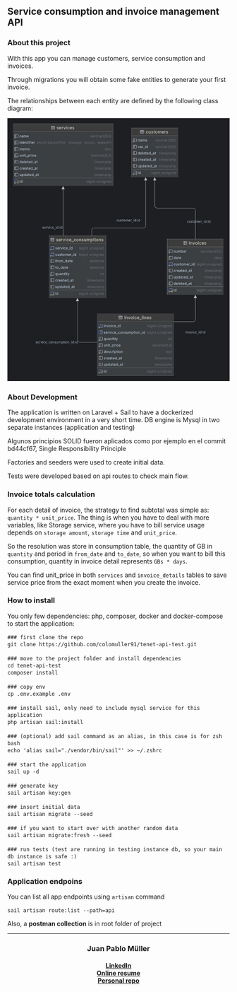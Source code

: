 ## Service consumption and invoice management API

### About this project

With this app you can manage customers, service consumption and invoices.

Through migrations you will obtain some fake entities to generate your first invoice.

The relationships between each entity are defined by the following class diagram:

<p align="center">
<img src="./resources/diagram/img.png" width="700" alt="Class diagram">
</p>



### About Development 
The application is written on Laravel + Sail to have a dockerized development environment in a very short time. 
DB engine is Mysql in two separate instances (application and testing)

Algunos principios SOLID fueron aplicados como por ejemplo en el commit bd44cf67, Single Responsibility Principle

Factories and seeders were used to create initial data.

Tests were developed based on api routes to check main flow.

### Invoice totals calculation

For each detail of invoice, the strategy to find subtotal was simple as: `quantity * unit_price`.
The thing is when you have to deal with more variables, like Storage service, where you have to
bill service usage depends on `storage amount`, `storage time` and `unit_price`. 

So the resolution was store in consumption table, 
the quantity of GB in `quantity` and period in `from_date` and `to_date`, so when you 
want to bill this consumption, quantity in invoice detail represents `GBs * days`.

You can find unit_price in both `services` and `invoice_details` tables to save service price from the exact moment 
when you create the invoice.


### How to install

You only few dependencies:  php, composer, docker and docker-compose to start the application:

```
### first clone the repo
git clone https://github.com/colomuller91/tenet-api-test.git    

### move to the project folder and install dependencies
cd tenet-api-test
composer install

### copy env
cp .env.example .env

### install sail, only need to include mysql service for this application
php artisan sail:install

### (optional) add sail command as an alias, in this case is for zsh bash
echo 'alias sail="./vendor/bin/sail"' >> ~/.zshrc

### start the application
sail up -d

### generate key
sail artisan key:gen

### insert initial data
sail artisan migrate --seed

### if you want to start over with another random data
sail artisan migrate:fresh --seed

### run tests (test are running in testing instance db, so your main db instance is safe :)
sail artisan test

```


### Application endpoins

You can list all app endpoints using `artisan` command

```
sail artisan route:list --path=api
```

Also, a <b>postman collection</b> is in root folder of project


<hr>
<h3 align="center">
    <b>Juan Pablo Müller</b><br>
</h3>
<h4 align="center">
    <a href="https://www.linkedin.com/in/colomu/">LinkedIn</a><br>
    <a href="https://colomuller91.github.io">Online resume</a><br>
    <a href="https://github.com/colomuller91">Personal repo</a><br>
</h4>
